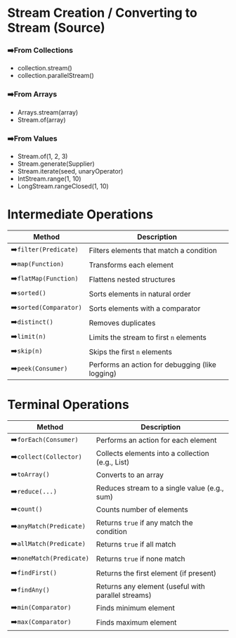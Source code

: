 # Stream Creation / Converting to Stream (Source)
### ➡️From Collections
- collection.stream()
- collection.parallelStream() 
### ➡️From Arrays
- Arrays.stream(array)
- Stream.of(array)
### ➡️From Values
- Stream.of(1, 2, 3)
- Stream.generate(Supplier)
- Stream.iterate(seed, unaryOperator)
- IntStream.range(1, 10)
- LongStream.rangeClosed(1, 10)

 # Intermediate Operations
  
| Method                 | Description                                     |
|------------------------| ----------------------------------------------- |
| ➡️`filter(Predicate)`  | Filters elements that match a condition         |
| ➡️`map(Function)`      | Transforms each element                         |
| ➡️`flatMap(Function)`  | Flattens nested structures                      |
| ➡️`sorted()`           | Sorts elements in natural order                 |
| ➡️`sorted(Comparator)` | Sorts elements with a comparator                |
| ➡️`distinct()`         | Removes duplicates                              |
| ➡️`limit(n)`           | Limits the stream to first `n` elements         |
| ➡️`skip(n)`            | Skips the first `n` elements                    |
| ➡️`peek(Consumer)`     | Performs an action for debugging (like logging) |




# Terminal Operations
| Method                 | Description                                        |
|------------------------| -------------------------------------------------- |
| ➡️`forEach(Consumer)`    | Performs an action for each element                |
| ➡️`collect(Collector)`   | Collects elements into a collection (e.g., List)   |
| ➡️`toArray()`            | Converts to an array                               |
| ➡️`reduce(...)`          | Reduces stream to a single value (e.g., sum)       |
| ➡️`count()`              | Counts number of elements                          |
| ➡️`anyMatch(Predicate)`  | Returns `true` if any match the condition          |
| ➡️`allMatch(Predicate)`  | Returns `true` if all match                        |
| ➡️`noneMatch(Predicate)` | Returns `true` if none match                       |
| ➡️`findFirst()`          | Returns the first element (if present)             |
| ➡️`findAny()`            | Returns any element (useful with parallel streams) |
| ➡️`min(Comparator)`      | Finds minimum element                              |
| ➡️`max(Comparator)`      | Finds maximum element                              |

          


